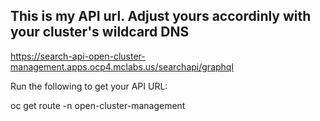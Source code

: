 ## This is my API url.   Adjust yours accordinly with your cluster's wildcard DNS 
   https://search-api-open-cluster-management.apps.ocp4.mclabs.us/searchapi/graphql

Run the following to get your API URL:

   oc get route -n open-cluster-management

